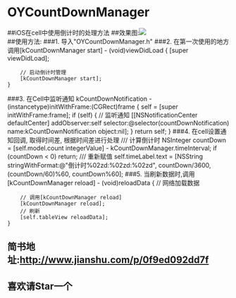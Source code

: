 # OYCountDownManager
##iOS在cell中使用倒计时的处理方法
##效果图:![](https://github.com/herobin22/OYCountDownManager/raw/master/Untitled.gif)  
##使用方法: 
###1. 导入"OYCountDownManager.h"
###2. 在第一次使用的地方调用[kCountDownManager start]
    - (void)viewDidLoad {
        [super viewDidLoad];
    
        // 启动倒计时管理
        [kCountDownManager start];
    }
###3. 在Cell中监听通知 kCountDownNotification
    - (instancetype)initWithFrame:(CGRect)frame
    {
        self = [super initWithFrame:frame];
        if (self) {
            // 监听通知
            [[NSNotificationCenter defaultCenter] addObserver:self selector:@selector(countDownNotification)    name:kCountDownNotification object:nil];
      }
      return self;
  }
###4. 在cell设置通知回调, 取得时间差, 根据时间差进行处理
     /// 计算倒计时
        NSInteger countDown = [self.model.count integerValue] - kCountDownManager.timeInterval;
        if (countDown < 0) return;
        /// 重新赋值
        self.timeLabel.text = [NSString stringWithFormat:@"倒计时%02zd:%02zd:%02zd", countDown/3600, (countDown/60)%60, countDown%60];
###5. 当刷新数据时,调用[kCountDownManager reload]
    - (void)reloadData {
        // 网络加载数据
    
        // 调用[kCountDownManager reload]
        [kCountDownManager reload];
        // 刷新
        [self.tableView reloadData];
    }


## 简书地址:http://www.jianshu.com/p/0f9ed092dd7f
## 喜欢请Star一个
